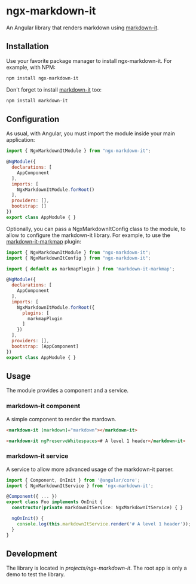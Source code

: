 # ngx-markdown-it

An Angular library that renders markdown using [markdown-it](https://github.com/markdown-it/markdown-it).

## Installation

Use your favorite package manager to install ngx-markdown-it. For example, with NPM:

```bash
npm install ngx-markdown-it
```

Don't forget to install [markdown-it](https://github.com/markdown-it/markdown-it) too:

```bash
npm install markdown-it
```

## Configuration

As usual, with Angular, you must import the module inside your main application:

```javascript
import { NgxMarkdownItModule } from "ngx-markdown-it";

@NgModule({
  declarations: [
    AppComponent
  ],
  imports: [
    NgxMarkdownItModule.forRoot()
  ],
  providers: [],
  bootstrap: []
})
export class AppModule { }
```

Optionally, you can pass a NgxMarkdownItConfig class to the module, to allow to configure the markdown-it library. For example, to use the [markdown-it-markmap](https://github.com/deiv/markdown-it-markmap) plugin:

```javascript
import { NgxMarkdownItModule } from "ngx-markdown-it";
import { NgxMarkdownItConfig } from "ngx-markdown-it";

import { default as markmapPlugin } from 'markdown-it-markmap';

@NgModule({
  declarations: [
    AppComponent
  ],
  imports: [
    NgxMarkdownItModule.forRoot({
      plugins: [
        markmapPlugin
      ]
    })
  ],
  providers: [],
  bootstrap: [AppComponent]
})
export class AppModule { }
```

## Usage

The module provides a component and a service.

### markdown-it component

A simple component to render the mardown.

```html
<markdown-it [markdown]="markdown"></markdown-it>
```

```html
<markdown-it ngPreserveWhitespaces># A level 1 header</markdown-it>
```

### markdown-it service

A service to allow more advanced usage of the markdown-it parser.

```typescript
import { Component, OnInit } from '@angular/core';
import { NgxMarkdownItService } from 'ngx-markdown-it';

@Component({ ... })
export class Foo implements OnInit {
  constructor(private markdownItService: NgxMarkdownItService) { }

  ngOnInit() {
    console.log(this.markdownItService.render('# A level 1 header'));
  }
}
```

## Development

The library is located in _projects/ngx-markdown-it_. The root app is only a demo to test the library.
